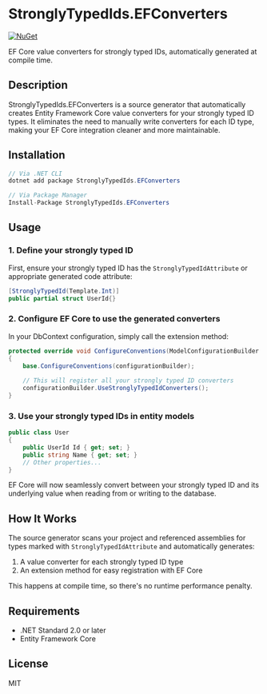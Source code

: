 # StronglyTypedIds.EFConverters

[![NuGet](https://img.shields.io/nuget/v/StronglyTypedIds.EFConverters.svg)](https://www.nuget.org/packages/StronglyTypedIds.EFConverters/)

EF Core value converters for strongly typed IDs, automatically generated at compile time.

## Description

StronglyTypedIds.EFConverters is a source generator that automatically creates Entity Framework Core value converters for your strongly typed ID types. It eliminates the need to manually write converters for each ID type, making your EF Core integration cleaner and more maintainable.

## Installation

```csharp
// Via .NET CLI
dotnet add package StronglyTypedIds.EFConverters

// Via Package Manager
Install-Package StronglyTypedIds.EFConverters
```

## Usage

### 1. Define your strongly typed ID

First, ensure your strongly typed ID has the `StronglyTypedIdAttribute` or appropriate generated code attribute:

```csharp
[StronglyTypedId(Template.Int)]
public partial struct UserId{}
```

### 2. Configure EF Core to use the generated converters

In your DbContext configuration, simply call the extension method:

```csharp
protected override void ConfigureConventions(ModelConfigurationBuilder configurationBuilder)
{
    base.ConfigureConventions(configurationBuilder);
    
    // This will register all your strongly typed ID converters
    configurationBuilder.UseStronglyTypedIdConverters();
}
```

### 3. Use your strongly typed IDs in entity models

```csharp
public class User
{
    public UserId Id { get; set; }
    public string Name { get; set; }
    // Other properties...
}
```

EF Core will now seamlessly convert between your strongly typed ID and its underlying value when reading from or writing to the database.

## How It Works

The source generator scans your project and referenced assemblies for types marked with `StronglyTypedIdAttribute` and automatically generates:

1. A value converter for each strongly typed ID type
2. An extension method for easy registration with EF Core

This happens at compile time, so there's no runtime performance penalty.

## Requirements

- .NET Standard 2.0 or later
- Entity Framework Core

## License

MIT
